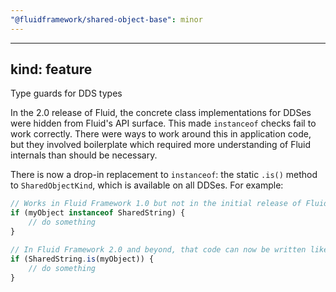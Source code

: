 ```yaml
---
"@fluidframework/shared-object-base": minor
---
```

---
kind: feature
---

Type guards for DDS types

In the 2.0 release of Fluid, the concrete class implementations for DDSes were hidden from Fluid's API surface.
This made `instanceof` checks fail to work correctly.
There were ways to work around this in application code, but they involved boilerplate which required more understanding of Fluid internals than should be necessary.

There is now a drop-in replacement to `instanceof`: the static `.is()` method to `SharedObjectKind`, which is available
on all DDSes.
For example:

```typescript
// Works in Fluid Framework 1.0 but not in the initial release of FluidFramework 2.0:
if (myObject instanceof SharedString) {
	// do something
}

// In Fluid Framework 2.0 and beyond, that code can now be written like so:
if (SharedString.is(myObject)) {
	// do something
}
```
